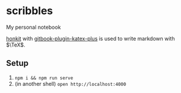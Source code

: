 # scribbles

My personal notebook

[honkit](https://github.com/honkit/honkit) with [gitbook-plugin-katex-plus](https://github.com/akuma/gitbook-plugin-katex-plus) is used
to write markdown with $\TeX$.

## Setup

1. `npm i && npm run serve`
1. (in another shell) `open http://localhost:4000`
